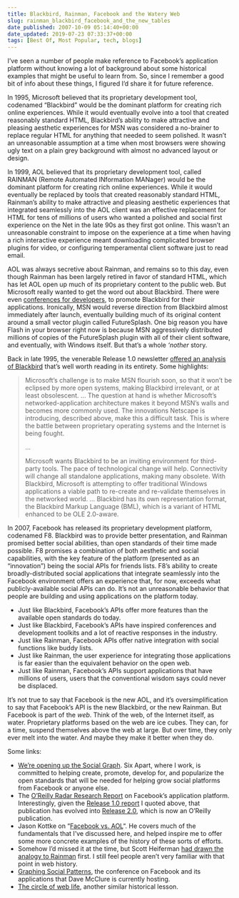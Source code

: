 ```yaml
---
title: Blackbird, Rainman, Facebook and the Watery Web
slug: rainman_blackbird_facebook_and_the_new_tables
date_published: 2007-10-09 05:14:40+00:00
date_updated: 2019-07-23 07:33:37+00:00
tags: [Best Of, Most Popular, tech, blogs]
---
```

I’ve seen a number of people make reference to Facebook’s application platform without knowing a lot of background about some historical examples that might be useful to learn from. So, since I remember a good bit of info about these things, I figured I’d share it for future reference.

In 1995, Microsoft believed that its proprietary development tool, codenamed “Blackbird” would be the dominant platform for creating rich online experiences. While it would eventually evolve into a tool that created reasonably standard HTML, Blackbird’s ability to make attractive and pleasing aesthetic experiences for MSN was considered a no-brainer to replace regular HTML for anything that needed to seem polished. It wasn’t an unreasonable assumption at a time when most browsers were showing ugly text on a plain grey background with almost no advanced layout or design.

In 1999, AOL believed that its proprietary development tool, called RAINMAN (Remote Automated INformation MANager) would be the dominant platform for creating rich online experiences. While it would eventually be replaced by tools that created reasonably standard HTML, Rainman’s ability to make attractive and pleasing aesthetic experiences that integrated seamlessly into the AOL client was an effective replacement for HTML for tens of millions of users who wanted a polished and social first experience on the Net in the late 90s as they first got online. This wasn’t an unreasonable constraint to impose on the experience at a time when having a rich interactive experience meant downloading complicated browser plugins for video, or configuring temperamental client software just to read email.

AOL was always secretive about Rainman, and remains so to this day, even though Rainman has been largely retired in favor of standard HTML, which has let AOL open up much of its proprietary content to the public web. But Microsoft really wanted to get the word out about Blackbird. There were even [conferences for developers](https://www.cnet.com/tech/tech-industry/microsoft-developers-conference-in-works/), to promote Blackbird for their applications. Ironically, MSN would reverse direction from Blackbird almost immediately after launch, eventually building much of its original content around a small vector plugin called FutureSplash. One big reason you have Flash in your browser right now is because MSN aggressively distributed millions of copies of the FutureSplash plugin with all of their client software, and eventually, with Windows itself. But that’s a whole *‘nother* story.

Back in late 1995, the venerable Release 1.0 newsletter [offered an analysis of Blackbird](http://cdn.oreillystatic.com/radar/r1/09-95.pdf) that’s well worth reading in its entirety. Some highlights:

> Microsoft’s challenge is to make MSN flourish soon, so that it won’t be eclipsed by more open systems, making Blackbird irrelevant, or at least obsolescent. … The question at hand is whether Microsoft’s networked-application architecture makes it beyond MSN’s walls and becomes more commonly used. The innovations Netscape is introducing, described above, make this a difficult task. This is where the battle between proprietary operating systems and the Internet is being fought.
> 
> …
> 
> Microsoft wants Blackbird to be an inviting environment for third-party tools. The pace of technological change will help. Connectivity will change all standalone applications, making many obsolete. With Blackbird, Microsoft is attempting to offer traditional Windows applications a viable path to re-create and re-validate themselves in the networked world. … Blackbird has its own representation format, the Blackbird Markup Language (BML), which is a variant of HTML enhanced to be OLE 2.0-aware.

In 2007, Facebook has released its proprietary development platform, codenamed F8. Blackbird was to provide better presentation, and Rainman promised better social abilities, than open standards of their time made possible. F8 promises a combination of both aesthetic and social capabilities, with the key feature of the platform (presented as an “innovation”) being the social APIs for friends lists. F8’s ability to create broadly-distributed social applications that integrate seamlessly into the Facebook environment offers an experience that, for now, exceeds what publicly-available social APIs can do. It’s not an unreasonable behavior that people are building and using applications on the platform today.

- Just like Blackbird, Facebook’s APIs offer more features than the available open standards do today.
- Just like Blackbird, Facebook’s APIs have inspired conferences and development toolkits and a lot of reactive responses in the industry.
- Just like Rainman, Facebook APIs offer native integration with social functions like buddy lists.
- Just like Rainman, the user experience for integrating those applications is far easier than the equivalent behavior on the open web.
- Just like Rainman, Facebook’s APIs support applications that have millions of users, users that the conventional wisdom says could never be displaced.

It’s not true to say that Facebook is the new AOL, and it’s oversimplification to say that Facebook’s API is the new Blackbird, or the new Rainman. But Facebook is part of the *web*. Think of the web, of the Internet itself, as water. Proprietary platforms based on the web are ice cubes. They can, for a time, suspend themselves above the web at large. But over time, they only ever melt into the water. And maybe they make it better when they do.

Some links:

- [We’re opening up the Social Graph](https://web.archive.org/web/20071009113321/http://www.sixapart.com/about/news/2007/09/were_opening_th.html). Six Apart, where I work, is committed to helping create, promote, develop for, and popularize the open standards that will be needed for helping grow social platforms from Facebook or anyone else.
- The [O’Reilly Radar Research Report](https://web.archive.org/web/20071011032425/http://radar.oreilly.com/research/reports/facebook.html) on Facebook’s application platform. Interestingly, given the [Release 1.0 report](http://findarticles.com/p/articles/mi_m0REL/is_n9_v95/ai_17510606) I quoted above, that publication has evolved into [Release 2.0](http://radar.oreilly.com/r2/), which is now an O’Reilly publication.
- Jason Kottke on “[Facebook vs. AOL](http://www.kottke.org/07/07/facebook-vs-aol-redux)“. He covers much of the fundamentals that I’ve discussed here, and helped inspire me to offer some more concrete examples of the history of these sorts of efforts.
- Somehow I’d missed it at the time, but Scott Heiferman [had drawn the analogy to Rainman](https://web.archive.org/web/20171028144240/http://scott.heiferman.com/notes/2007/05/walled.html) first. I still feel people aren’t very familiar with that point in web history.
- [Graphing Social Patterns](http://web.archive.org/web/20071012022110/http://graphingsocial.com/), the conference on Facebook and its applications that Dave McClure is currently hosting.
- [The circle of web life](/2007/01/its-the-circle), another similar historical lesson.
